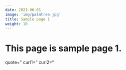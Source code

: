 ```yaml
---
date: 2021-06-01
image: 'img/palmtree.jpg'
title: Sample page 1
weight: 10
---
```



# This page is sample page 1.
quote=&quot;
curl1=&rdquo;
curl2=&ldquo;
